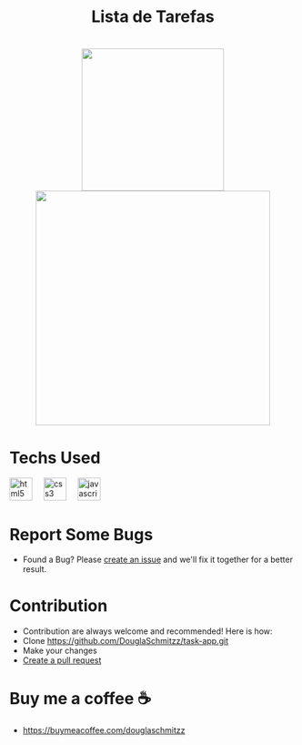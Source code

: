 <h1 align="center">Lista de Tarefas<h1/>

<div align="center">
  <img height="250" widht= "200" src="https://github.com/user-attachments/assets/ab3b340f-201e-47e1-a9b6-8774cfac7279"/>
</div>

 <div align="center">
   <img height="412" src="https://github.com/user-attachments/assets/f55ed764-8979-4df2-8776-9aeb501509b0"/>
 </div>


# Techs Used
<div align="left">
  <img src="https://cdn.jsdelivr.net/gh/devicons/devicon/icons/html5/html5-original.svg" height="40" alt="html5 logo"  />
  <img width="12" />
  <img src="https://cdn.jsdelivr.net/gh/devicons/devicon/icons/css3/css3-original.svg" height="40" alt="css3 logo"  />
  <img width="12" />
  <img src="https://cdn.jsdelivr.net/gh/devicons/devicon/icons/javascript/javascript-original.svg" height="40" alt="javascript logo"  />
</div>


# Report Some Bugs
- Found a Bug? Please  <a href= "https://github.com/DouglaSchmitzz/task-app/issues"> create an issue</a> and we'll fix it together for a better result.


# Contribution 


- Contribution are always welcome and recommended! Here is how:
- Clone https://github.com/DouglaSchmitzz/task-app.git
- Make your changes
- <a href= "https://github.com/DouglaSchmitzz/task-app/pulls">Create a pull request<a/>

# Buy me a coffee ☕
- https://buymeacoffee.com/douglaschmitzz 
